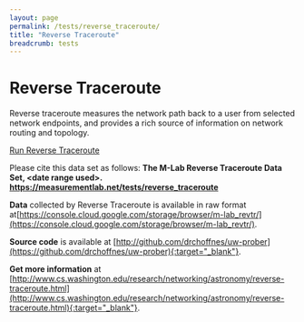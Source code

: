 ```yaml
---
layout: page
permalink: /tests/reverse_traceroute/
title: "Reverse Traceroute"
breadcrumb: tests
---
```


# Reverse Traceroute

Reverse traceroute measures the network path back to a user from selected network endpoints, and provides a rich source of information on network routing and topology.

[Run Reverse Traceroute](https://revtr.ccs.neu.edu/)

Please cite this data set as follows: **The M-Lab Reverse Traceroute Data Set, &lt;date range used&gt;. https://measurementlab.net/tests/reverse_traceroute**

**Data** collected by Reverse Traceroute is available in raw format at[https://console.cloud.google.com/storage/browser/m-lab_revtr/](https://console.cloud.google.com/storage/browser/m-lab_revtr/).

**Source code** is available at [http://github.com/drchoffnes/uw-prober](https://github.com/drchoffnes/uw-prober){:target="_blank"}.

**Get more information** at [http://www.cs.washington.edu/research/networking/astronomy/reverse-traceroute.html](http://www.cs.washington.edu/research/networking/astronomy/reverse-traceroute.html){:target="_blank"}.
